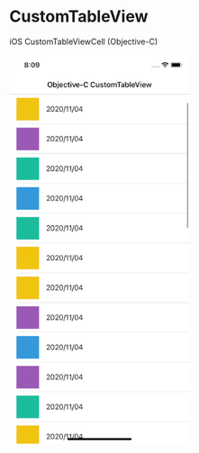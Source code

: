 # CustomTableView
iOS CustomTableViewCell (Objective-C)

<img src="https://github.com/markfour/CustomTableView/blob/master/ReadmeImage.png" width="320">
